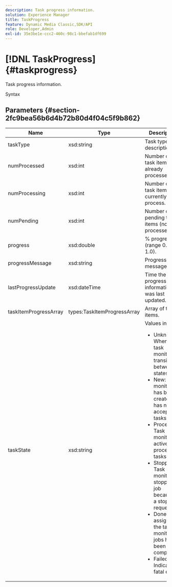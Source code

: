 ```yaml
---
description: Task progress information.
solution: Experience Manager
title: TaskProgress
feature: Dynamic Media Classic,SDK/API
role: Developer,Admin
exl-id: 35e3be1e-ccc2-460c-98c1-bbefab1df699
---
```

# [!DNL TaskProgress]{#taskprogress}

Task progress information.

 Syntax 

## Parameters {#section-2fc9bea56b6d4b72b80d4f04c5f9b862}

<table id="table_04100BB8ABD84EF68B0A7CE3AD946414"> 
 <thead> 
  <tr> 
   <th colname="col1" class="entry"> Name </th> 
   <th colname="col2" class="entry"> Type </th> 
   <th colname="col3" class="entry"> Description </th> 
  </tr> 
 </thead>
 <tbody> 
  <tr> 
   <td colname="col1"> <span class="codeph"> <span class="varname"> taskType</span> </span> </td> 
   <td colname="col2"> <span class="codeph"> xsd:string</span> </td> 
   <td colname="col3"> Task type description. </td> 
  </tr> 
  <tr> 
   <td colname="col1"> <span class="codeph"> <span class="varname"> numProcessed</span> </span> </td> 
   <td colname="col2"> <span class="codeph"> xsd:int</span> </td> 
   <td colname="col3"> Number of task items already processed. </td> 
  </tr> 
  <tr> 
   <td colname="col1"> <span class="codeph"> <span class="varname"> numProcessing</span> </span> </td> 
   <td colname="col2"> <span class="codeph"> xsd:int</span> </td> 
   <td colname="col3"> Number of task items currently in process. </td> 
  </tr> 
  <tr> 
   <td colname="col1"> <span class="codeph"> <span class="varname"> numPending</span> </span> </td> 
   <td colname="col2"> <span class="codeph"> xsd:int</span> </td> 
   <td colname="col3"> Number of pending task items (not yet processed). </td> 
  </tr> 
  <tr> 
   <td colname="col1"> <span class="codeph"> <span class="varname"> progress</span> </span> </td> 
   <td colname="col2"> <span class="codeph"> xsd:double</span> </td> 
   <td colname="col3"> % progress (range 0.0 - 1.0). </td> 
  </tr> 
  <tr> 
   <td colname="col1"> <span class="codeph"> <span class="varname"> progressMessage</span> </span> </td> 
   <td colname="col2"> <span class="codeph"> xsd:string</span> </td> 
   <td colname="col3"> Progress message. </td> 
  </tr> 
  <tr> 
   <td colname="col1"> <span class="codeph"> <span class="varname"> lastProgressUpdate</span> </span> </td> 
   <td colname="col2"> <span class="codeph"> xsd:dateTime</span> </td> 
   <td colname="col3"> Time the last progress information was last updated. </td> 
  </tr> 
  <tr> 
   <td colname="col1"> <span class="codeph"> <span class="varname"> taskItemProgressArray</span> </span> </td> 
   <td colname="col2"> <span class="codeph"> types:TaskItemProgressArray</span> </td> 
   <td colname="col3"> Array of task items. </td> 
  </tr> 
  <tr> 
   <td colname="col1"> <span class="codeph"> <span class="varname"> taskState</span> </span> </td> 
   <td colname="col2"> <span class="codeph"> xsd:string</span> </td> 
   <td colname="col3">Values include: 
    <ul id="ul_BD00DC855B1D42748204E8BCA81FD4BF">
     <li id="li_01FE691763B3465DBF3402E7CDEA50C3"><span class="codeph"> Unknown</span>: When the task monitor transitions between states. </li>
     <li id="li_AA2D1F9ADDE84B54A85C7E7830D3A0C9"><span class="codeph"> New</span>: Task monitor has been created but has not accepted tasks yet. </li>
     <li id="li_76D667D21BDF4FADA6A266A7EB4DC6EE"><span class="codeph"> Processing</span>: Task monitor is actively processing tasks. </li>
     <li id="li_3813B2178D7143DEB91804A6C5FF3902"><span class="codeph"> Stopping</span>: Task monitor is stopping a job because of a stop job request. </li>
     <li id="li_41C2E774FC504B58BD6736119AE9C0AE"><span class="codeph"> Done</span>: Jobs assigned to the task monitor jobs have been completed. </li>
     <li id="li_EB2322BB11314B97998D467F4620ED2E"><span class="codeph"> Failed</span>: Indicates a fatal error. </li>
    </ul></td> 
  </tr> 
 </tbody> 
</table>
